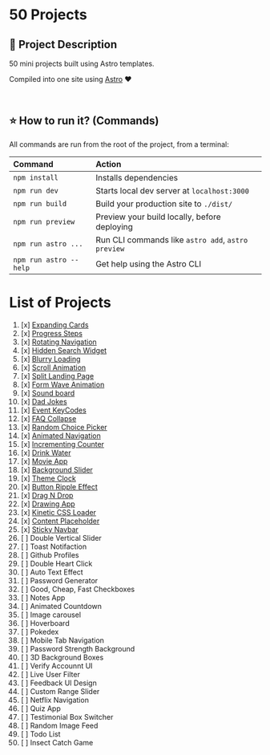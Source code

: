 # 50 Projects

## 📝 Project Description

50 mini projects built using Astro templates.

Compiled into one site using [Astro](https://astro.build) ♥️

<br>

## ⭐ How to run it? (Commands)

All commands are run from the root of the project, from a terminal:

| Command                | Action                                             |
| :--------------------- | :------------------------------------------------- |
| `npm install`          | Installs dependencies                              |
| `npm run dev`          | Starts local dev server at `localhost:3000`        |
| `npm run build`        | Build your production site to `./dist/`            |
| `npm run preview`      | Preview your build locally, before deploying       |
| `npm run astro ...`    | Run CLI commands like `astro add`, `astro preview` |
| `npm run astro --help` | Get help using the Astro CLI                       |

# List of Projects

1.  [x] [Expanding Cards](https://github.com/JohnPevien/50-Projects/blob/main/src/pages/project/expanding-cards.astro)
2.  [x] [Progress Steps](https://github.com/JohnPevien/50-Projects/blob/main/src/pages/project/progress-steps.astro)
3.  [x] [Rotating Navigation](https://github.com/JohnPevien/50-Projects/blob/main/src/pages/project/rotating-navigation.astro)
4.  [x] [Hidden Search Widget](https://github.com/JohnPevien/50-Projects/blob/main/src/pages/project/hidden-search-widget.astro)
5.  [x] [Blurry Loading](https://github.com/JohnPevien/50-Projects/blob/main/src/pages/project/blurry-loading.astro)
6.  [x] [Scroll Animation](https://github.com/JohnPevien/50-Projects/blob/main/src/pages/project/scrolling-animation.astro)
7.  [x] [Split Landing Page](https://github.com/JohnPevien/50-Projects/blob/main/src/pages/project/split-landing-page.astro)
8.  [x] [Form Wave Animation](https://github.com/JohnPevien/50-Projects/blob/main/src/pages/project/form-wave-animation.astro)
9.  [x] [Sound board](https://github.com/JohnPevien/50-Projects/blob/main/src/pages/project/soundboard.astro)
10. [x] [Dad Jokes](https://github.com/JohnPevien/50-Projects/blob/main/src/pages/project/dad-jokes.astro)
11. [x] [Event KeyCodes](https://github.com/JohnPevien/50-Projects/blob/main/src/pages/project/keycode.astro)
12. [x] [FAQ Collapse](https://github.com/JohnPevien/50-Projects/blob/main/src/pages/project/faq.astro)
13. [x] [Random Choice Picker](https://github.com/JohnPevien/50-Projects/blob/main/src/pages/project/random-choice-picker.astro)
14. [x] [Animated Navigation](https://github.com/JohnPevien/50-Projects/blob/main/src/pages/project/animated-navigation.astro)
15. [x] [Incrementing Counter](https://github.com/JohnPevien/50-Projects/blob/main/src/pages/project/increment-counter.astro)
16. [x] [Drink Water](https://github.com/JohnPevien/50-Projects/blob/main/src/pages/project/drink-water.astro)
17. [x] [Movie App](https://github.com/JohnPevien/50-Projects/blob/main/src/pages/project/movie-app.astro)
18. [x] [Background Slider](https://github.com/JohnPevien/50-Projects/blob/main/src/pages/project/background-slider.astro)
19. [x] [Theme Clock](https://github.com/JohnPevien/50-Projects/blob/main/src/pages/project/theme-clock.astro)
20. [x] [Button Ripple Effect](https://github.com/JohnPevien/50-Projects/blob/main/src/pages/project/button-ripple-effect.astro)
21. [x] [Drag N Drop](https://github.com/JohnPevien/50-Projects/blob/main/src/pages/project/drag-and-drop.astro)
22. [x] [Drawing App](https://github.com/JohnPevien/50-Projects/blob/main/src/pages/project/drawing-app.astro)
23. [x] [Kinetic CSS Loader](https://github.com/JohnPevien/50-Projects/blob/main/src/pages/project/kinetic-css-loader.astro)
24. [x] [Content Placeholder](https://github.com/JohnPevien/50-Projects/blob/main/src/pages/project/content-placeholder.astro)
25. [x] [Sticky Navbar](https://github.com/JohnPevien/50-Projects/blob/main/src/pages/project/sticky-navbar.astro)
26. [ ] Double Vertical Slider
27. [ ] Toast Notifaction
28. [ ] Github Profiles
29. [ ] Double Heart Click
30. [ ] Auto Text Effect
31. [ ] Password Generator
32. [ ] Good, Cheap, Fast Checkboxes
33. [ ] Notes App
34. [ ] Animated Countdown
35. [ ] Image carousel
36. [ ] Hoverboard
37. [ ] Pokedex
38. [ ] Mobile Tab Navigation
39. [ ] Password Strength Background
40. [ ] 3D Background Boxes
41. [ ] Verify Accounnt UI
42. [ ] Live User Filter
43. [ ] Feedback UI Design
44. [ ] Custom Range Slider
45. [ ] Netflix Navigation
46. [ ] Quiz App
47. [ ] Testimonial Box Switcher
48. [ ] Random Image Feed
49. [ ] Todo List
50. [ ] Insect Catch Game
